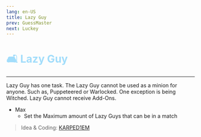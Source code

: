 ```yaml
---
lang: en-US
title: Lazy Guy
prev: GuessMaster
next: Luckey
---
```


# <font color="#a2ddfb">🛋️ <b>Lazy Guy</b></font> <Badge text="Basic" type="tip" vertical="middle"/>

***

Lazy Guy has one task. The Lazy Guy cannot be used as a minion for anyone. Such as, Puppeteered or Warlocked. One exception is being Witched. Lazy Guy cannot receive Add-Ons.

- Max
  - Set the Maximum amount of Lazy Guys that can be in a match

> Idea & Coding: [KARPED1EM](https://github.com/KARPED1EM)
